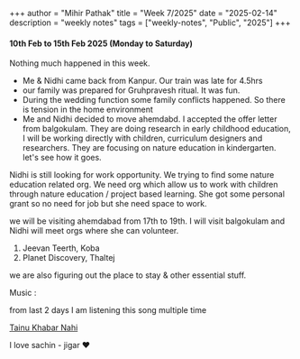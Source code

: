 +++
author = "Mihir Pathak"
title = "Week 7/2025"
date = "2025-02-14"
description = "weekly notes"
tags = ["weekly-notes", "Public", "2025"]
+++

#### 10th Feb to 15th Feb 2025 (Monday to Saturday)

Nothing much happened in this week.

- Me & Nidhi came back from Kanpur. Our train was late for 4.5hrs 
- our family was prepared for Gruhpravesh ritual. It was fun.
- During the wedding function some family conflicts happened. So there is tension in the home environment
- Me and Nidhi decided to move ahemdabd. I accepted the offer letter from balgokulam. They are doing research in early childhood education, I will be working directly with children, curriculum designers and researchers. They are focusing on nature education in kindergarten. let's see how it goes.

Nidhi is still looking for work opportunity. We trying to find some nature education related org. We need org which allow us to work with children through nature education / project based learning. She got some personal grant so no need for job but she need space to work. 

we will be visiting ahemdabad from 17th to 19th. I will visit balgokulam and Nidhi will meet orgs where she can volunteer. 

1. Jeevan Teerth, Koba
2. Planet Discovery, Thaltej 

we are also figuring out the place to stay & other essential stuff.

Music :

from last 2 days I am listening this song multiple time 

[Tainu Khabar Nahi](https://open.spotify.com/album/0cJXodCZCl2EWRNcw6m1eJ?si=5QWltSAtQLe2lJK8AplDgw)

I love sachin - jigar &hearts;
